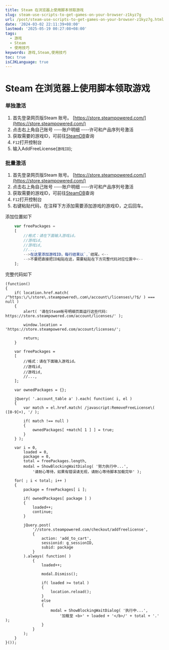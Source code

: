 ```yaml
---
title: Steam 在浏览器上使用脚本领取游戏
slug: steam-use-scripts-to-get-games-on-your-browser-z1kyz7g
url: /post/steam-use-scripts-to-get-games-on-your-browser-z1kyz7g.html
date: '2024-03-02 22:11:39+08:00'
lastmod: '2025-05-19 00:27:08+08:00'
tags:
  - 游戏
  - Steam
  - 使用技巧
keywords: 游戏,Steam,使用技巧
toc: true
isCJKLanguage: true
---
```




# Steam 在浏览器上使用脚本领取游戏

### 单独激活

1. 首先登录网页版Steam 账号。 [https://store.steampowered.com/](https://store.steampowered.com/)
2. 点击右上角自己账号 ----账户明细 ----许可和产品序列号激活
3. 获取需要的游戏ID，可前往[SteamDB](https://steamdb.info)查询
4. `F12`打开控制台
5. 输入AddFreeLicense(`游戏ID`);

### 批量激活

1. 首先登录网页版Steam 账号。 [https://store.steampowered.com/](https://store.steampowered.com/)
2. 点击右上角自己账号 ----账户明细 ----许可和产品序列号激活
3. 获取需要的游戏ID，可前往[SteamDB](https://steamdb.info)查询
4. `F12`打开控制台
5. 右键粘贴代码，在注释下方添加需要添加游戏的游戏ID，之后回车。

添加位置如下

```javascript
    var freePackages =
	[
		//格式：请在下面输入游戏id。
        //游戏id,
        //游戏id,
        //...,
        -->在这里添加游戏ID，每行结束以`,`结尾。<--
        -->不要把直接把ID粘贴在这，需要粘贴在下方完整代码对应位置中<--
	];
```

完整代码如下

```
(function()
{
    if( location.href.match( /^https:\/\/store\.steampowered\.com\/account\/licenses\/?$/ ) === null )
	{
		alert( '请在Steam帐号明细页面运行这些代码: https://store.steampowered.com/account/licenses/' );

		window.location = 'https://store.steampowered.com/account/licenses/';

		return;
	}
	
	var freePackages =
	[
		//格式：请在下面输入游戏id。
        //游戏id,
        //游戏id,
        //...,
	];
	
	var ownedPackages = {};
	
	jQuery( '.account_table a' ).each( function( i, el )
	{
		var match = el.href.match( /javascript:RemoveFreeLicense\( ([0-9]+), '/ );
		
		if( match !== null )
		{
			ownedPackages[ +match[ 1 ] ] = true;
		}
	} );
	
	var i = 0,
	    loaded = 0,
	    package = 0,
	    total = freePackages.length,
	    modal = ShowBlockingWaitDialog( '努力执行中...',
	    	'请耐心等待，如果有错误请无视，请耐心等待脚本加载完毕' );
	
	for( ; i < total; i++ )
	{
		package = freePackages[ i ];
		
		if( ownedPackages[ package ] )
		{
			loaded++;
			continue;
		}
		
		jQuery.post(
			'//store.steampowered.com/checkout/addfreelicense',
			{
				action: 'add_to_cart',
				sessionid: g_sessionID,
				subid: package
			}
		).always( function( )
			{
				loaded++;
				
				modal.Dismiss();
				
				if( loaded >= total )
				{
					location.reload();
				}
				else
				{
					modal = ShowBlockingWaitDialog( '执行中...',
						'加载至 <b>' + loaded + '</b>/' + total + '.' );
				}
			}
		);
	}
}());
```
